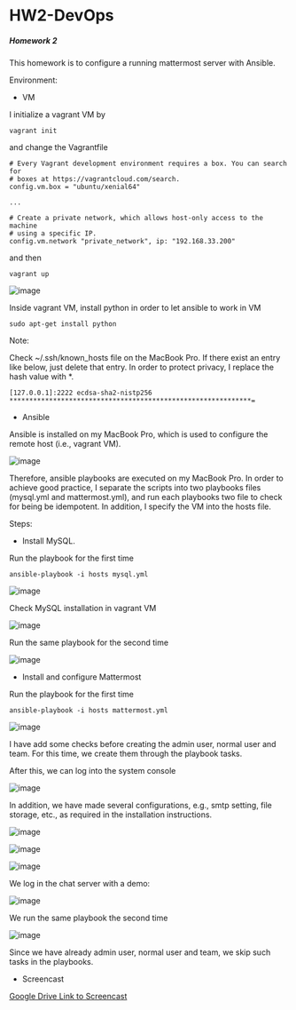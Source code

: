 # HW2-DevOps

##### Homework 2

This homework is to configure a running mattermost server with Ansible.

Environment:

* VM

I initialize a vagrant VM by 

```
vagrant init
```

and change the Vagrantfile

```
# Every Vagrant development environment requires a box. You can search for
# boxes at https://vagrantcloud.com/search.
config.vm.box = "ubuntu/xenial64"

...

# Create a private network, which allows host-only access to the machine
# using a specific IP.
config.vm.network "private_network", ip: "192.168.33.200"
```

and then

```
vagrant up
```

![image](https://github.ncsu.edu/rshu/HW2-DevOps/blob/master/results/vagrant-vm.png)


Inside vagrant VM, install python in order to let ansible to work in VM

```
sudo apt-get install python
```

Note:

Check ~/.ssh/known_hosts file on the MacBook Pro. If there exist an entry like below, just delete that entry. In order to protect privacy, I replace the hash value with *.

```
[127.0.0.1]:2222 ecdsa-sha2-nistp256 *************************************************************=
```

* Ansible

Ansible is installed on my MacBook Pro, which is used to configure the remote host (i.e., vagrant VM).

![image](https://github.ncsu.edu/rshu/HW2-DevOps/blob/master/results/ansible-version.png)

Therefore, ansible playbooks are executed on my MacBook Pro.
In order to achieve good practice, I separate the scripts into two playbooks files (mysql.yml and mattermost.yml), and run each playbooks two file to check for being  be idempotent. In addition, I specify the VM into the hosts file.

Steps:

* Install MySQL.
 
 Run the playbook for the first time
 
 ```
 ansible-playbook -i hosts mysql.yml
 ```
 
![image](https://github.ncsu.edu/rshu/HW2-DevOps/blob/master/results/mysql-first.png)

Check MySQL installation in vagrant VM

![image](https://github.ncsu.edu/rshu/HW2-DevOps/blob/master/results/mysql-start.png)
 
 Run the same playbook for the second time
 
![image](https://github.ncsu.edu/rshu/HW2-DevOps/blob/master/results/mysql-second.png)

* Install and configure Mattermost

Run the playbook for the first time

```
ansible-playbook -i hosts mattermost.yml
```

![image](https://github.ncsu.edu/rshu/HW2-DevOps/blob/master/results/mattermost-first.png)

I have add some checks before creating the admin user, normal user and team. For this time, we create them through the playbook tasks.

After this, we can log into the system console

![image](https://github.ncsu.edu/rshu/HW2-DevOps/blob/master/results/mattermost-console.png)
 
In addition, we have made several configurations, e.g., smtp setting, file storage, etc., as required in the installation instructions.

![image](https://github.ncsu.edu/rshu/HW2-DevOps/blob/master/results/smtp-setting.png)

![image](https://github.ncsu.edu/rshu/HW2-DevOps/blob/master/results/email-notification.png)

![image](https://github.ncsu.edu/rshu/HW2-DevOps/blob/master/results/storage-setting.png)
 
We log in the chat server with a demo:
 
![image](https://github.ncsu.edu/rshu/HW2-DevOps/blob/master/results/chat-server.png)

We run the same playbook the second time

![image](https://github.ncsu.edu/rshu/HW2-DevOps/blob/master/results/mattermost-second.png)

Since we have already admin user, normal user and team, we skip such tasks in the playbooks.

* Screencast

 [Google Drive Link to Screencast](https://drive.google.com/open?id=1wiIIUV-tKNbQ4TCS_LZ6FdrYlRPFU0mF)
